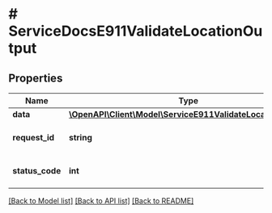 # # ServiceDocsE911ValidateLocationOutput

## Properties

Name | Type | Description | Notes
------------ | ------------- | ------------- | -------------
**data** | [**\OpenAPI\Client\Model\ServiceE911ValidateLocationOutput**](ServiceE911ValidateLocationOutput.md) |  | [optional]
**request_id** | **string** | Unique id for each request | [optional]
**status_code** | **int** | HTTP response status code | [optional]

[[Back to Model list]](../../README.md#models) [[Back to API list]](../../README.md#endpoints) [[Back to README]](../../README.md)
